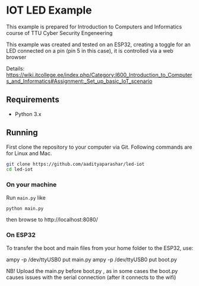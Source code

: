# IOT LED Example

This example is prepared for Introduction to Computers and Informatics course of TTU Cyber Security Engeneering

This example was created and tested on an ESP32, creating a toggle for an LED connected on a pin (pin 5 in this case),
it is controlled via a web browser

Details: https://wiki.itcollege.ee/index.php/Category:I600_Introduction_to_Computers_and_Informatics#Assignment:_Set_up_basic_IoT_scenario

## Requirements
* Python 3.x

## Running

First clone the repository to your computer via Git. Following commands are for Linux and Mac.
```sh
git clone https://github.com/aadityaparashar/led-iot
cd led-iot
```

### On your machine

Run `main.py` like
```sh
python main.py
```
then browse to http://localhost:8080/

### On ESP32

To transfer the boot and main files from your home folder to the ESP32, use:

ampy -p /dev/ttyUSB0 put main.py
ampy -p /dev/ttyUSB0 put boot.py

NB! Upload the main.py before boot.py , as in some cases the boot.py causes issues with the serial connection (after it connects to the wifi)
